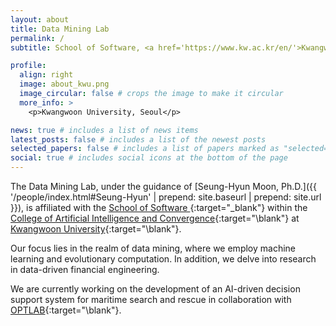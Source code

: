 ```yaml
---
layout: about
title: Data Mining Lab 
permalink: /
subtitle: School of Software, <a href='https://www.kw.ac.kr/en/'>Kwangwoon University</a>. 

profile:
  align: right
  image: about_kwu.png
  image_circular: false # crops the image to make it circular
  more_info: >
    <p>Kwangwoon University, Seoul</p>

news: true # includes a list of news items
latest_posts: false # includes a list of the newest posts
selected_papers: false # includes a list of papers marked as "selected={true}"
social: true # includes social icons at the bottom of the page
---
```


The Data Mining Lab, under the guidance of [Seung-Hyun Moon, Ph.D.]({{ '/people/index.html#Seung-Hyun' | prepend: site.baseurl | prepend: site.url }}), is affiliated with the [School of Software ](https://www.kw.ac.kr/en/univ/electronic05_1.jsp){:target="\_blank"} within the [College of Artificial Intelligence and Convergence](https://www.kw.ac.kr/en/univ/Software_glance.jsp){:target="\blank"} at [Kwangwoon University](https://www.kw.ac.kr/en/){:target="\blank"}.

Our focus lies in the realm of data mining, where we employ machine learning and evolutionary computation. In addition, we delve into research in data-driven financial engineering.

We are currently working on the development of an AI-driven decision support system for maritime search and rescue in collaboration with [OPTLAB](https://kwoptlab.kr){:target="\blank"}.
